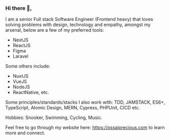 ### Hi there 👋,
I am a senior Full stack Software Engineer (Frontend heavy) that loves solving problems with design, technology and empathy, amongst my arsenal, below are a few of my preferred tools:
- NextJS
- ReactJS
- Figma
- Laravel

Some others include:
- NuxtJS
- VueJS
- NodeJS
- ReactNative, etc.

Some principles/standards/stacks I also work with: TDD, JAMSTACK, ES6+, TypeScript, Atomic Design, MERN, Cypress, PHPUnit, CICD etc.

Hobbies: Snooker, Swimming, Cycling, Music.

Feel free to go through my website here: https://ossaiprecious.com to learn more and connect.


<!--
**PeCrio/PeCrio** is a ✨ _special_ ✨ repository because its `README.md` (this file) appears on your GitHub profile.

Here are some ideas to get you started:

- 🔭 I’m currently working on ...
- 🌱 I’m currently learning ...
- 👯 I’m looking to collaborate on ...
- 🤔 I’m looking for help with ...
- 💬 Ask me about ...
- 📫 How to reach me: ...
- 😄 Pronouns: ...
- ⚡ Fun fact: ...
-->
